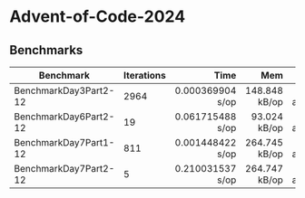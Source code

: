 # Advent-of-Code-2024

## Benchmarks

| Benchmark             | Iterations |             Time |           Mem |          Alloc |
| --------------------- | ---------- | ---------------: | ------------: | -------------: |
| BenchmarkDay3Part2-12 | 2964       | 0.000369904 s/op | 148.848 kB/op |  827 allocs/op |
| BenchmarkDay6Part2-12 | 19         | 0.061715488 s/op |  93.024 kB/op |  534 allocs/op |
| BenchmarkDay7Part1-12 | 811        | 0.001448422 s/op | 264.745 kB/op | 5320 allocs/op |
| BenchmarkDay7Part2-12 | 5          | 0.210031537 s/op | 264.747 kB/op | 5320 allocs/op |
